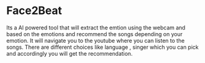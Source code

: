 # Face2Beat
Its a AI powered tool that will extract the emtion using the webcam and based on the emotions and recommend the songs depending on your emotion. It will navigate you to the youtube where you can listen to the songs. There are different choices like language , singer which you can pick and accordingly you will get the recommendation.
